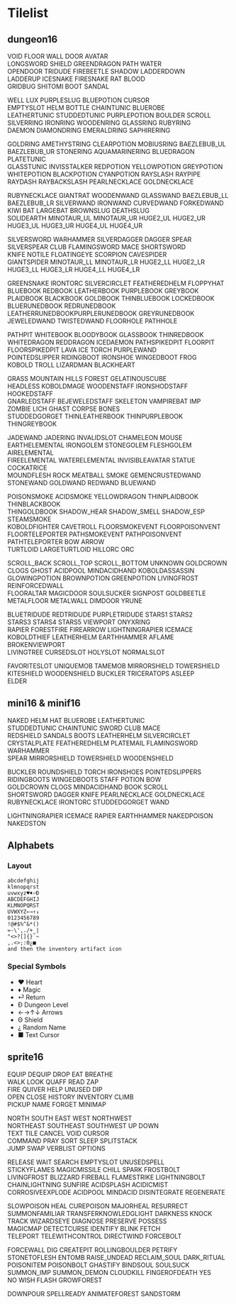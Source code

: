 # Tilelist

## dungeon16
VOID            FLOOR           WALL            DOOR            AVATAR          
LONGSWORD       SHIELD          GREENDRAGON     PATH            WATER           
OPENDOOR        TRIDUDE         FIREBEETLE      SHADOW          LADDERDOWN      
LADDERUP        ICESNAKE        FIRESNAKE       RAT             BLOOD           
GRIDBUG         SHITOMI         BOOT            SANDAL

WELL            LUX             PURPLESLUG      BLUEPOTION      CURSOR          
EMPTYSLOT       HELM            BOTTLE          CHAINTUNIC      BLUEROBE        
LEATHERTUNIC    STUDDEDTUNIC    PURPLEPOTION    BOULDER         SCROLL          
SILVERRING      IRONRING        WOODENRING      GLASSRING       RUBYRING        
DAEMON          DIAMONDRING     EMERALDRING     SAPHIRERING

GOLDRING        AMETHYSTRING    CLEARPOTION     MOBIUSRING      BAEZLEBUB_UL    
BAEZLEBUB_UR    STONERING       AQUAMARINERING  BLUEDRAGON      PLATETUNIC      
GLASSTUNIC      INVISSTALKER    REDPOTION       YELLOWPOTION    GREYPOTION      
WHITEPOTION     BLACKPOTION     CYANPOTION      RAYSLASH        RAYPIPE         
RAYDASH         RAYBACKSLASH    PEARLNECKLACE   GOLDNECKLACE

RUBYNECKLACE    GIANTRAT        WOODENWAND      GLASSWAND       BAEZLEBUB_LL    
BAEZLEBUB_LR    SILVERWAND      IRONWAND        CURVEDWAND      FORKEDWAND      
KIWI            BAT             LARGEBAT        BROWNSLUG       DEATHSLUG       
SOLIDEARTH      MINOTAUR_UL     MINOTAUR_UR     HUGE2_UL        HUGE2_UR        
HUGE3_UL        HUGE3_UR        HUGE4_UL        HUGE4_UR

SILVERSWORD     WARHAMMER       SILVERDAGGER    DAGGER          SPEAR           
SILVERSPEAR     CLUB            FLAMINGSWORD    MACE            SHORTSWORD      
KNIFE           NOTILE          FLOATINGEYE     SCORPION        CAVESPIDER      
GIANTSPIDER     MINOTAUR_LL     MINOTAUR_LR     HUGE2_LL        HUGE2_LR        
HUGE3_LL        HUGE3_LR        HUGE4_LL        HUGE4_LR

GREENSNAKE      IRONTORC        SILVERCIRCLET   FEATHEREDHELM   FLOPPYHAT       
BLUEBOOK        REDBOOK         LEATHERBOOK     PURPLEBOOK      GREYBOOK        
PLAIDBOOK       BLACKBOOK       GOLDBOOK        THINBLUEBOOK    LOCKEDBOOK      
BLUERUNEDBOOK   REDRUNEDBOOK    LEATHERRUNEDBOOKPURPLERUNEDBOOK GREYRUNEDBOOK   
JEWELEDWAND     TWISTEDWAND     FLOORHOLE       PATHHOLE

PATHPIT         WHITEBOOK       BLOODYBOOK      GLASSBOOK       THINREDBOOK     
WHITEDRAGON     REDDRAGON       ICEDAEMON       PATHSPIKEDPIT   FLOORPIT        
FLOORSPIKEDPIT  LAVA            ICE             TORCH           PURPLEWAND      
POINTEDSLIPPER  RIDINGBOOT      IRONSHOE        WINGEDBOOT      FROG            
KOBOLD          TROLL           LIZARDMAN       BLACKHEART

GRASS           MOUNTAIN        HILLS           FOREST          GELATINOUSCUBE  
HEADLESS        KOBOLDMAGE      WOODENSTAFF     IRONSHODSTAFF   HOOKEDSTAFF     
GNARLEDSTAFF    BEJEWELEDSTAFF  SKELETON        VAMPIREBAT      IMP             
ZOMBIE          LICH            GHAST           CORPSE          BONES           
STUDDEDGORGET   THINLEATHERBOOK THINPURPLEBOOK  THINGREYBOOK

JADEWAND        JADERING        INVALIDSLOT     CHAMELEON       MOUSE           
EARTHELEMENTAL  IRONGOLEM       STONEGOLEM      FLESHGOLEM      AIRELEMENTAL    
FIREELEMENTAL   WATERELEMENTAL  INVISIBLEAVATAR STATUE          COCKATRICE      
MOUNDFLESH      ROCK            MEATBALL        SMOKE           GEMENCRUSTEDWAND
STONEWAND       GOLDWAND        REDWAND         BLUEWAND

POISONSMOKE     ACIDSMOKE       YELLOWDRAGON    THINPLAIDBOOK   THINBLACKBOOK   
THINGOLDBOOK    SHADOW_HEAR     SHADOW_SMELL    SHADOW_ESP      STEAMSMOKE      
KOBOLDFIGHTER   CAVETROLL       FLOORSMOKEVENT  FLOORPOISONVENT FLOORTELEPORTER 
PATHSMOKEVENT   PATHPOISONVENT  PATHTELEPORTER  BOW             ARROW           
TURTLOID        LARGETURTLOID   HILLORC         ORC

SCROLL_BACK     SCROLL_TOP      SCROLL_BOTTOM   UNKNOWN         GOLDCROWN       
CLOGS           GHOST           ACIDPOOL        MINDACIDHAND    KOBOLDASSASSIN  
GLOWINGPOTION   BROWNPOTION     GREENPOTION     LIVINGFROST     REINFORCEDWALL  
FLOORALTAR      MAGICDOOR       SOULSUCKER      SIGNPOST        GOLDBEETLE      
METALFLOOR      METALWALL       DIMDOOR         YRUNE

BLUETRIDUDE     REDTRIDUDE      PURPLETRIDUDE   STARS1          STARS2          
STARS3          STARS4          STARS5          VIEWPORT        ONYXRING        
RAPIER          FORESTFIRE      FIREARROW       LIGHTNINGRAPIER ICEMACE         
KOBOLDTHIEF     LEATHERHELM     EARTHHAMMER     AFLAME          BROKENVIEWPORT  
LIVINGTREE      CURSEDSLOT      HOLYSLOT        NORMALSLOT

FAVORITESLOT    UNIQUEMOB       TAMEMOB         MIRRORSHIELD    TOWERSHIELD     
KITESHIELD      WOODENSHIELD    BUCKLER         TRICERATOPS     ASLEEP          
ELDER

## mini16 & minif16
NAKED           HELM            HAT             BLUEROBE        LEATHERTUNIC    
STUDDEDTUNIC    CHAINTUNIC      SWORD           CLUB            MACE            
REDSHIELD       SANDALS         BOOTS           LEATHERHELM     SILVERCIRCLET   
CRYSTALPLATE    FEATHEREDHELM   PLATEMAIL       FLAMINGSWORD    WARHAMMER       
SPEAR           MIRRORSHIELD    TOWERSHIELD     WOODENSHIELD

BUCKLER         ROUNDSHIELD     TORCH           IRONSHOES       POINTEDSLIPPERS 
RIDINGBOOTS     WINGEDBOOTS     STAFF           POTION          BOW             
GOLDCROWN       CLOGS           MINDACIDHAND    BOOK            SCROLL          
SHORTSWORD      DAGGER          KNIFE           PEARLNECKLACE   GOLDNECKLACE    
RUBYNECKLACE    IRONTORC        STUDDEDGORGET   WAND

LIGHTNINGRAPIER ICEMACE         RAPIER          EARTHHAMMER     NAKEDPOISON     
NAKEDSTON

## Alphabets
### Layout
```
abcdefghij
klmnopqrst
uvwxyz♥♦⏎Đ
ABCDEFGHIJ
KLMNOPQRST
UVWXYZ←→↑↓
0123456789
!@#$%^&*()
=-\',./+_|
"<>?[]{}`~
,.<>;:Θ¿■
and then the inventory artifact icon
```
### Special Symbols
- ♥     Heart
- ♦     Magic
- ⏎     Return
- Đ     Dungeon Level
- ←→↑↓  Arrows
- Θ     Shield
- ¿     Random Name
- ■     Text Cursor

## sprite16
EQUIP           DEQUIP          DROP            EAT             BREATHE         
WALK            LOOK            QUAFF           READ            ZAP             
FIRE            QUIVER          HELP            UNUSED          DIP             
OPEN            CLOSE           HISTORY         INVENTORY       CLIMB           
PICKUP          NAME            FORGET          MINIMAP

NORTH           SOUTH           EAST            WEST            NORTHWEST       
NORTHEAST       SOUTHEAST       SOUTHWEST       UP              DOWN            
TEXT            TILE            CANCEL          VOID            CURSOR          
COMMAND         PRAY            SORT            SLEEP           SPLITSTACK      
JUMP            SWAP            VERBLIST        OPTIONS

RELEASE         WAIT            SEARCH          EMPTYSLOT       UNUSEDSPELL     
STICKYFLAMES    MAGICMISSILE    CHILL           SPARK           FROSTBOLT       
LIVINGFROST     BLIZZARD        FIREBALL        FLAMESTRIKE     LIGHTNINGBOLT   
CHAINLIGHTNING  SUNFIRE         ACIDSPLASH      ACIDICMIST      CORROSIVEEXPLODE
ACIDPOOL        MINDACID        DISINTEGRATE    REGENERATE

SLOWPOISON      HEAL            CUREPOISON      MAJORHEAL       RESURRECT       
SUMMONFAMILIAR  TRANSFERKNOWLEDGLIGHT           DARKNESS        KNOCK           
TRACK           WIZARDSEYE      DIAGNOSE        PRESERVE        POSSESS         
MAGICMAP        DETECTCURSE     IDENTIFY        BLINK           FETCH           
TELEPORT        TELEWITHCONTROL DIRECTWIND      FORCEBOLT

FORCEWALL       DIG             CREATEPIT       ROLLINGBOULDER  PETRIFY         
STONETOFLESH    ENTOMB          RAISE_UNDEAD    RECLAIM_SOUL    DARK_RITUAL     
POISONITEM      POISONBOLT      GHASTIFY        BINDSOUL        SOULSUCK        
SUMMON_IMP      SUMMON_DEMON    CLOUDKILL       FINGEROFDEATH   YES             
NO              WISH            FLASH           GROWFOREST

DOWNPOUR        SPELLREADY      ANIMATEFOREST   SANDSTORM